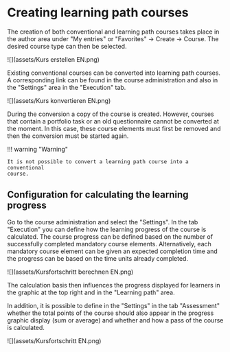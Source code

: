 # Creating learning path courses

The creation of both conventional and learning path courses takes place in the
author area under "My entries" or "Favorites" -> Create -> Course. The desired
course type can then be selected.

![](assets/Kurs erstellen EN.png)

Existing conventional courses can be converted into learning path courses. A
corresponding link can be found in the course administration and also in the
"Settings" area in the "Execution" tab.

![](assets/Kurs konvertieren EN.png)

  

During the conversion a copy of the course is created. However, courses that
contain a portfolio task or an old questionnaire cannot be converted at the
moment. In this case, these course elements must first be removed and then the
conversion must be started again.

!!! warning "Warning"

    It is not possible to convert a learning path course into a conventional
    course.

## Configuration for calculating the learning progress

Go to the course administration and select the "Settings". In the tab
"Execution" you can define how the learning progress of the course is
calculated. The course progress can be defined based on the number of
successfully completed mandatory course elements. Alternatively, each
mandatory course element can be given an expected completion time and the
progress can be based on the time units already completed.


![](assets/Kursfortschritt berechnen EN.png)  

The calculation basis then influences the progress displayed for learners in
the graphic at the top right and in the "Learning path" area.

In addition, it is possible to define in the "Settings" in the tab
"Assessment" whether the total points of the course should also appear in the
progress graphic display (sum or average) and whether and how a pass of the
course is calculated.

 

![](assets/Kursfortschritt EN.png)

  

